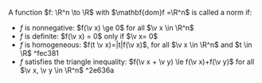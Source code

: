 A function $f: \R^n \to \R$ with $\mathbf{dom}f =\R^n$ is called a norm if:
- $f$ is nonnegative: $f(\v x) \ge 0$ for all $\v x \in \R^n$
- $f$ is definite: $f(\v x) = 0$ only if $\v x= 0$
- $f$ is homogeneous: $f(t \v x)=|t|f(\v x)$, for all $\v x \in \R^n$ and $t \in \R$ ^fec381
- $f$ satisfies the triangle inequality: $f(\v x + \v y) \le f(\v x)+f(\v y)$ for all $\v x, \v y \in \R^n$ ^2e636a
